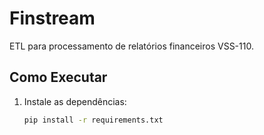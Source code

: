 # Finstream

ETL para processamento de relatórios financeiros VSS-110.

## Como Executar

1. Instale as dependências:
   ```bash
   pip install -r requirements.txt
